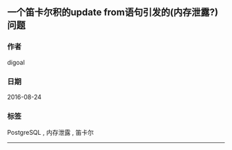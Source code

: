 ## 一个笛卡尔积的update from语句引发的(内存泄露?)问题  
  
### 作者 
digoal  
  
### 日期
2016-08-24  
  
### 标签
PostgreSQL , 内存泄露 , 笛卡尔
  
----
  
## 